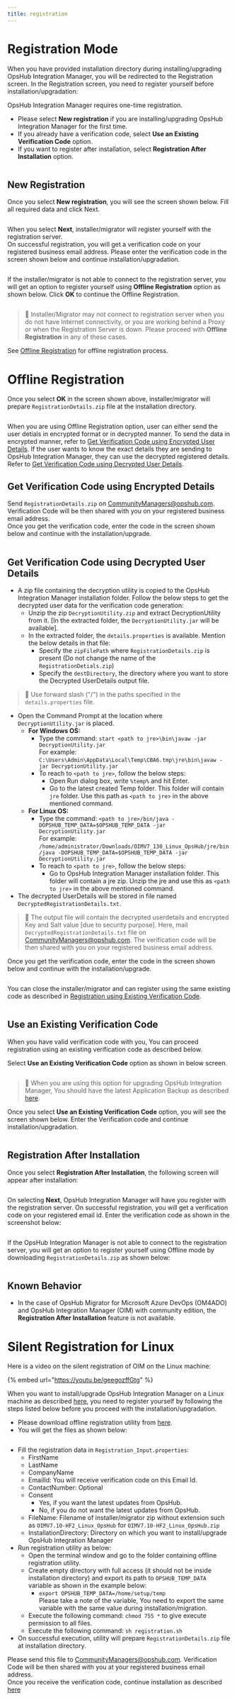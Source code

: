 ```yaml
---
title: registration
---
```


# Registration Mode

When you have provided installation directory during installing/upgrading OpsHub Integration Manager, you will be redirected to the Registration screen. In the Registration screen, you need to register yourself before installation/upgradation:

OpsHub Integration Manager requires one-time registration.

* Please select **New registration** if you are installing/upgrading OpsHub Integration Manager for the first time.
* If you already have a verification code, select **Use an Existing Verification Code** option.
* If you want to register after installation, select **Registration After Installation** option.

<div align="center"><img src="../assets/Freemium_Registration_Mode_Selection_1.PNG" alt=""></div>

## New Registration

Once you select **New registration**, you will see the screen shown below. Fill all required data and click Next.

<div align="center"><img src="../assets/Freemium_User_Registration_Page_1.PNG" alt=""></div>

When you select **Next**, installer/migrator will register yourself with the registration server.\
On successful registration, you will get a verification code on your registered business email address. Please enter the verification code in the screen shown below and continue installation/upgradation.

<div align="center"><img src="../assets/Freemium_Verify_Email_Online_Registration_1.PNG" alt=""></div>

If the installer/migrator is not able to connect to the registration server, you will get an option to register yourself using **Offline Registration** option as shown below. Click **OK** to continue the Offline Registration.

<div align="center"><img src="../assets/Freemium_Offline_Registration_Warning.PNG" alt=""></div>

> 📌 Installer/Migrator may not connect to registration server when you do not have Internet connectivity, or you are working behind a Proxy or when the Registration Server is down. Please proceed with **Offline Registration** in any of these cases.

See [Offline Registration](broken-reference) for offline registration process.

# Offline Registration

Once you select **OK** in the screen shown above, installer/migrator will prepare `RegistrationDetails.zip` file at the installation directory.

<div align="center"><img src="../assets/Freemium_Offline_Registration_Warning.PNG" alt=""></div>

When you are using Offline Registration option, user can either send the user detials in encrypted format or in decrypted manner. To send the data in encrypted manner, refer to [Get Verification Code using Encrypted User Details](broken-reference). If the user wants to know the exact details they are sending to OpsHub Integration Manager, they can use the decrypted registered details. Refer to [Get Verification Code using Decrypted User Details](broken-reference).

## Get Verification Code using Encrypted Details

Send `RegistrationDetails.zip` on CommunityManagers@opshub.com. Verification Code will be then shared with you on your registered business email address.\
Once you get the verification code, enter the code in the screen shown below and continue with the installation/upgrade.

<div align="center"><img src="../assets/Freemium_Verify_Email_Offline_Registration_1.PNG" alt=""></div>

## Get Verification Code using Decrypted User Details

* A zip file containing the decryption utility is copied to the OpsHub Integration Manager installation folder. Follow the below steps to get the decrypted user data for the verification code generation:
  * Unzip the zip `DecryptionUtility.zip` and extract DecryptionUtility from it. \[In the extracted folder, the `DecryptionUtility.jar` will be available].
  * In the extracted folder, the `details.properties` is available. Mention the below details in that file:
    * Specify the `zipFilePath` where `RegistrationDetails.zip` is present (Do not change the name of the `RegistrationDetials.zip`)
    * Specify the `destDirectory`, the directory where you want to store the Decrypted UserDetails output file.

> 📌 Use forward slash ("/") in the paths specified in the `details.properties` file.

* Open the Command Prompt at the location where `DecryptionUtility.jar` is placed.
  * **For Windows OS:**
    * Type the command: `start <path to jre>\bin\javaw -jar DecryptionUtility.jar`\
      For example:\
      `C:\Users\Admin\AppData\Local\Temp\CBA6.tmp\jre\bin\javaw -jar DecryptionUtility.jar`
    * To reach to `<path to jre>`, follow the below steps:
      * Open Run dialog box, write `%temp%` and hit Enter.
      * Go to the latest created Temp folder. This folder will contain `jre` folder. Use this path as `<path to jre>` in the above mentioned command.
  * **For Linux OS:**
    * Type the command: `<path to jre>/bin/java -DOPSHUB_TEMP_DATA=$OPSHUB_TEMP_DATA -jar DecryptionUtility.jar`\
      For example:\
      `/home/administrator/Downloads/OIMV7_130_Linux_OpsHub/jre/bin/java -DOPSHUB_TEMP_DATA=$OPSHUB_TEMP_DATA -jar DecryptionUtility.jar`
    * To reach to `<path to jre>`, follow the below steps:
      * Go to OpsHub Integration Manager installation folder. This folder will contain a jre zip. Unzip the jre and use this as `<path to jre>` in the above mentioned command.
* The decrypted UserDetails will be stored in file named `DecryptedRegistrationDetails.txt`.

> 📌 The output file will contain the decrypted userdetails and encrypted Key and Salt value \[due to security purpose]. Here, mail `DecryptedRegistrationDetails.txt` file on CommunityManagers@opshub.com. The verification code will be then shared with you on your registered business email address.

Once you get the verification code, enter the code in the screen shown below and continue with the installation/upgrade.

<div align="center"><img src="../assets/Freemium_Verify_Email_Offline_Registration_1.PNG" alt=""></div>

You can close the installer/migrator and can register using the same existing code as described in [Registration using Existing Verification Code](broken-reference).

<div align="center"><img src="../assets/Freemium_Verify_Email_Offline_Registration_1.PNG" alt=""></div>

## Use an Existing Verification Code

When you have valid verification code with you, You can proceed registration using an existing verification code as described below.

Select **Use an Existing Verification Code** option as shown in below screen.

<div align="center"><img src="../assets/Freemium_Registration_Mode_Existing_Code_1.PNG" alt=""></div>

> 📌 When you are using this option for upgrading OpsHub Integration Manager, You should have the latest Application Backup as described [here](../manage/upgrade/taking-application-backup.md).

Once you select **Use an Existing Verification Code** option, you will see the screen shown below. Enter the Verification code and continue installation/upgradation.

<div align="center"><img src="../assets/Freemium_Verify_Email_Existing_Code_1.PNG" alt=""></div>

## Registration After Installation

Once you select **Registration After Installation**, the following screen will appear after installation:

<div align="center"><img src="../assets/Post_Install_Registration_Home.PNG" alt=""></div>

On selecting **Next**, OpsHub Integration Manager will have you register with the registration server. On successful registration, you will get a verification code on your registered email id. Enter the verification code as shown in the screenshot below:

<div align="center"><img src="../assets/Post_Install_Registration_Verification.PNG" alt=""></div>

If the OpsHub Integration Manager is not able to connect to the registration server, you will get an option to register yourself using Offline mode by downloading `RegistrationDetails.zip` as shown below:

<div align="center"><img src="../assets/Post_Install_Registration_Offline.PNG" alt=""></div>

## Known Behavior

* In the case of OpsHub Migrator for Microsoft Azure DevOps (OM4ADO) and OpsHub Integration Manager (OIM) with community edition, the **Registration After Installation** feature is not available.

# Silent Registration for Linux

Here is a video on the silent registration of OIM on the Linux machine:

{% embed url="https://youtu.be/geegozffGtg" %}

When you want to install/upgrade OpsHub Integration Manager on a Linux machine as described [here](installation.md#launch-the-installer-in-different-operating-systems), you need to register yourself by following the steps listed below before you proceed with the installation/upgradation.

* Please download offline registration utility from [here](https://opshubtrial-my.sharepoint.com/:u:/g/personal/support_opshub_com/EQHg8u3f96lCgBG78UOaLMwBXsfN-yl-Z7ou6KxHYXJMcA).
* You will get the files as shown below:

<div align="center"><img src="../assets/Freemium_Offline_Utility_File_Structure.PNG" alt=""></div>

* Fill the registration data in `Registration_Input.properties`:
  * FirstName
  * LastName
  * CompanyName
  * EmailId: You will receive verification code on this Email Id.
  * ContactNumber: Optional
  * Consent
    * Yes, if you want the latest updates from OpsHub.
    * No, if you do not want the latest updates from OpsHub.
  * FileName: Filename of installer/migrator zip without extension such as `OIMV7.10-HF2_Linux_OpsHub` for `OIMV7.10-HF2_Linux_OpsHub.zip`
  * InstallationDirectory: Directory on which you want to install/upgrade OpsHub Integration Manager
* Run registration utility as below:
  * Open the terminal window and go to the folder containing offline registration utility.
  * Create empty directory with full access (it should not be inside installation directory) and export its path to `OPSHUB_TEMP_DATA` variable as shown in the example below:
    * `export OPSHUB_TEMP_DATA=/home/setup/temp`\
      Please take a note of the variable, You need to export the same variable with the same value during installation/migration.
  * Execute the following command: `chmod 755 *` to give execute permission to all files.
  * Execute the following command: `sh registration.sh`
* On successful execution, utility will prepare `RegistrationDetails.zip` file at installation directory.

Please send this file to CommunityManagers@opshub.com. Verification Code will be then shared with you at your registered business email address.\
Once you receive the verification code, continue installation as described [here](installation.md#launch-the-installer-in-different-operating-systems)
